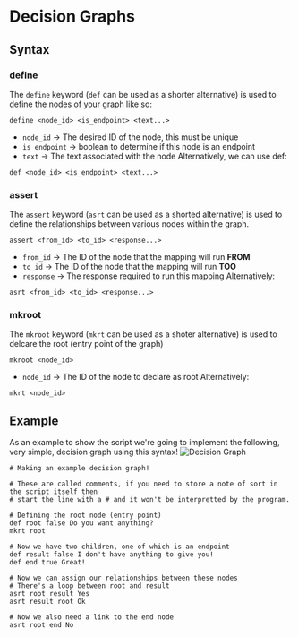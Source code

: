 # Decision Graphs
## Syntax
### define
The `define` keyword (`def` can be used as a shorter alternative) is used to define the nodes of your graph like so:
```
define <node_id> <is_endpoint> <text...>
```
* `node_id` -> The desired ID of the node, this must be unique
* `is_endpoint` -> boolean to determine if this node is an endpoint
* `text` -> The text associated with the node
Alternatively, we can use def:
```
def <node_id> <is_endpoint> <text...>
```
### assert
The `assert` keyword (`asrt` can be used as a shorted alternative) is used to define the relationships between various nodes within the graph.
```
assert <from_id> <to_id> <response...>
```
* `from_id` -> The ID of the node that the mapping will run **FROM**
* `to_id` -> The ID of the node that the mapping will run **TOO**
* `response` -> The response required to run this mapping
Alternatively:
```
asrt <from_id> <to_id> <response...>
```
### mkroot
The `mkroot` keyword (`mkrt` can be used as a shoter alternative) is used to delcare the root (entry point of the graph)
```
mkroot <node_id>
```
* `node_id` -> The ID of the node to declare as root
Alternatively:
```
mkrt <node_id>
```
## Example
As an example to show the script we're going to implement the following, very simple, decision graph using this syntax!
![Decision Graph](https://i.imgur.com/mYhRzT7.png)
```
# Making an example decision graph!

# These are called comments, if you need to store a note of sort in the script itself then
# start the line with a # and it won't be interpretted by the program.

# Defining the root node (entry point)
def root false Do you want anything?
mkrt root

# Now we have two children, one of which is an endpoint
def result false I don't have anything to give you!
def end true Great!

# Now we can assign our relationships between these nodes
# There's a loop between root and result
asrt root result Yes
asrt result root Ok

# Now we also need a link to the end node
asrt root end No
```
